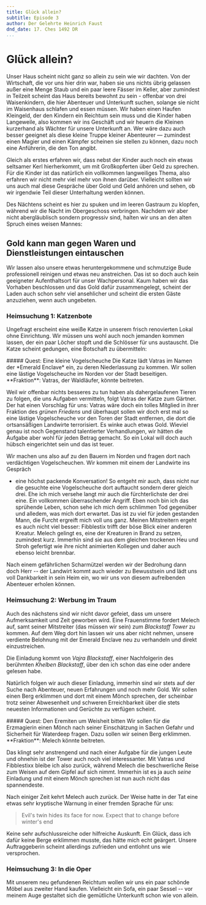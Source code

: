 ```yaml
---
title: Glück allein?
subtitle: Episode 3
author: Der Gelehrte Heinrich Faust
dnd_date: 17. Ches 1492 DR
...
```


# Glück allein?

Unser Haus scheint nicht ganz so allein zu sein wie wir dachten. Von der
Wirtschaft, die vor uns hier drin war, haben sie uns nichts übrig gelassen
außer eine Menge Staub und ein paar leere Fässer im Keller, aber zumindest in
Teilzeit scheint das Haus bereits bewohnt zu sein - offenbar von drei
Waisenkindern, die hier Abenteuer und Unterkunft suchen, solange sie nicht im
Waisenhaus schlafen und essen müssen. Wir haben einen Haufen Kleingeld, der den
Kindern ein Reichtum sein muss und die Kinder haben Langeweile, also kommen wir
ins Geschäft und wir heuern die Kleinen kurzerhand als Wächter für unsere
Unterkunft an. Wer wäre dazu auch besser geeignet als diese kleine Truppe
kleiner Abenteurer — zumindest einen Magier und einen Kämpfer scheinen sie
stellen zu können, dazu noch eine Anführerin, die den Ton angibt. 

Gleich als erstes erfahren wir, dass nebst der Kinder auch noch ein etwas
seltsamer Kerl hierherkommt, um mit Großkopferten über Geld zu sprechen. Für
die Kinder ist das natürlich ein vollkommen langweiliges Thema, also erfahren
wir nicht mehr viel mehr von ihnen darüber. Vielleicht sollten wir uns auch mal
diese Gespräche über Gold und Geld anhören und sehen, ob wir irgendwie Teil
dieser Unterhaltung werden können.

<!-- more -->

Des Nächtens scheint es hier zu spuken und im leeren Gastraum zu klopfen,
während wir die Nacht im Obergeschoss verbringen. Nachdem wir aber nicht
abergläublisch sondern progressiv sind, halten wir uns an den alten Spruch
eines weisen Mannes:

## Gold kann man gegen Waren und Dienstleistungen eintauschen

Wir lassen also unsere etwas heruntergekommene und schmutzige Bude
professionell reinigen und etwas neu anstreichen. Das ist so doch auch kein
geeigneter Aufenthaltsort für unser Wachpersonal. Kaum haben wir das Vorhaben
beschlossen und das Gold dafür zusammengelegt, scheint der Laden auch schon
sehr viel ansehlicher und scheint die ersten Gäste anzuziehen, wenn auch
ungebeten.

### Heimsuchung 1: Katzenbote

Ungefragt erscheint eine weiße Katze in unserem frisch renovierten Lokal ohne
Einrichtung. Wir müssen uns wohl auch noch jemanden kommen lassen, der ein paar
Löcher stopft und die Schlösser für uns austauscht. Die Katze scheint gedungen,
eine Botschaft zu übermitteln:

<div class='descriptive'>
##### Quest: Eine kleine Vogelscheuche
Die Katze lädt Vatras im Namen der *Emerald Enclave* ein, zu deren Niederlassung zu kommen. Wir sollen eine lästige Vogelscheuche im Norden vor der Stadt beseitigen.
<br />  
**Fraktion**: Vatras, der Waldläufer, könnte beitreten.
</div>


Weil wir offenbar nichts besseres zu tun haben als dahergelaufenen Tieren zu
folgen, die uns Aufgaben vermitteln, folgt Vatras der Katze zum Gärtner. Der
hat einen Vorschlag für uns: Vatras wäre doch ein tolles Mitglied in ihrer
Fraktion des *grünen Friedens* und überhaupt sollen wir doch erst mal so eine
lästige Vogelscheuche vor den Toren der Stadt entfernen, die dort die
ortsansäßigen Landwirte terrorisiert. Es winke auch etwas Gold. Wieviel genau
ist noch Gegenstand talentierter Verhandlungen, wir hätten die Aufgabe aber
wohl für jeden Betrag gemacht. So ein Lokal will doch auch hübsch eingerichtet
sein und das ist teuer.


Wir machen uns also auf zu den Bauern im Norden und fragen dort nach
verdächtigen Vogelscheuchen. Wir kommen mit einem der Landwirte ins Gespräch
- eine höchst packende Konversation! So entgeht mir auch, dass nicht nur die
gesuchte eine Vogelscheuche dort auftaucht sondern derer gleich drei. Ehe ich
mich versehe langt mir auch die fürchterlichste der drei eine. Ein vollkommen
überraschender Angriff. Eben noch bin ich das sprühende Leben, schon sehe ich
mich dem schlimmen Tod gegenüber und alledem, was mich dort erwartet. Das ist
zu viel für jeden gestanden Mann, die Furcht ergreift mich voll uns ganz.
Meinen Mitstreitern ergeht es auch nicht viel besser: Fibblestix trifft der
böse Blick einer anderen Kreatur. Melech gelingt es, eine der Kreaturen in
Brand zu setzen, zumindest kurz. Immerhin sind sie aus dem gleichen trockenen
Heu und Stroh gefertigt wie ihre nicht animierten Kollegen und daher auch
ebenso leicht brennbar.

Nach einem gefährlichen Scharmützel werden wir der Bedrohung dann doch Herr --
der Landwirt kommt auch wieder zu Bewusstsein und lädt uns voll Dankbarkeit in
sein Heim ein, wo wir uns von diesem aufreibenden Abenteuer erholen können. 

### Heimsuchung 2: Werbung im Traum

Auch des nächstens sind wir nicht davor gefeiet, dass um unsere Aufmerksamkeit
und Zeit geworben wird. Eine Frauenstimme fordert Melech auf, samt seiner
Mitstreiter (das müssen wir sein) zum *Blackstaff Tower* zu kommen. Auf dem Weg
dort hin lassen wir uns aber nicht nehmen, unsere verdiente Belohnung mit der
Emerald Enclave neu zu verhandeln und direkt einzustreichen.

Die Einladung kommt von *Vajra Blackstaff*, einer Nachfolgerin des berühmten
*Khelben Blackstaff*, über den ich schon das eine oder andere gelesen habe. 

Natürlich folgen wir auch dieser Einladung, immerhin sind wir stets auf der
Suche nach Abenteuer, neuen Erfahrungen und noch mehr Gold. Wir sollen einen
Berg erklimmen und dort mit einem Mönch sprechen, der scheinbar trotz seiner
Abwesenheit und schweren Erreichbarkeit über die stets neuesten Informationen
und Gerüchte zu verfügen scheint. 

<div class='descriptive'>
##### Quest: Den Eremiten um Weisheit bitten
Wir sollen für die Erzmagierin einen Mönch nach seiner Einschätzung in Sachen
Gefahr und Sicherheit für Waterdeep fragen. Dazu sollen wir seinen Berg
erklimmen.
<br />  
**Fraktion**: Melech  könnte beitreten.
</div>

Das klingt sehr anstrengend und nach einer Aufgabe für die jungen Leute und
ohnehin ist der Tower auch noch viel interessanter. Mit Vatras und Fibblestixx
bleibe ich also zurück, während Melech die beschwerliche Reise zum Weisen auf
dem Gipfel auf sich nimmt. Immerhin ist es ja auch *seine* Einladung und mit
einem Mönch sprechen ist nun auch nicht das spannendeste.

Nach einiger Zeit kehrt Melech auch zurück. Der Weise hatte in der Tat eine
etwas sehr kryptische Warnung in einer fremden Sprache für uns:

> Evil's twin hides its face for now. Expect that to change before winter's end

Keine sehr aufschlussreiche oder hilfreiche Auskunft. Ein Glück, dass ich dafür
keine Berge erklimmen musste, das hätte mich echt geärgert. Unsere
Auftraggeberin scheint allerdings zufrieden und entlohnt uns wie versprochen.

### Heimsuchung 3: In die Oper

Mit unserem neu gefundenen Reichtum wollen wir uns ein paar schönde Möbel aus
zweiter Hand kaufen. Vielleicht ein Sofa, ein paar Sessel -- vor meinem Auge
gestaltet sich die gemütliche Unterkunft schon wie von allein.
